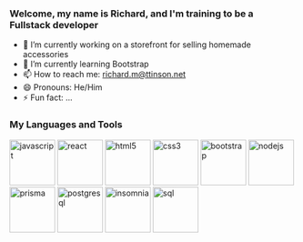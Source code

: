 ### Welcome, my name is Richard, and I'm training to be a Fullstack developer

- 🔭 I’m currently working on a storefront for selling homemade accessories
- 🌱 I’m currently learning Bootstrap
- 📫 How to reach me: richard.m@ttinson.net
- 😄 Pronouns: He/Him
- ⚡ Fun fact: ...


### My Languages and Tools
<p align="left">
<img src="https://user-images.githubusercontent.com/99735835/198879204-2f40804b-9b8b-4b1c-966b-1e5693326503.png" alt="javascript" width="80" height="80">
<img src="https://user-images.githubusercontent.com/99735835/198879004-002ab73a-a039-4df6-b81c-9ba05a50b82c.svg" alt="react" width="80" height="80">
<img src="https://user-images.githubusercontent.com/99735835/198879016-17ab7434-3bfc-42e6-bc95-0c529422582f.svg" alt="html5" width="80" height="80">
<img src="https://user-images.githubusercontent.com/99735835/198879018-0b05e739-627f-4121-b85a-1c78df212482.svg" alt="css3" width="80" height="80">
<img src="https://user-images.githubusercontent.com/99735835/198878875-862a7ddc-498c-4c68-aa42-22e5bc61fb00.svg" alt="bootstrap" width="80" height="80">
<img src="https://user-images.githubusercontent.com/99735835/198879023-8de9ec56-d7d8-457f-a7f1-33f182fd3b8d.svg" alt="nodejs" width="80" height="80">
<img src="https://user-images.githubusercontent.com/99735835/198880115-8b534fe8-97f9-4b97-90f1-7dd5f02cc7d2.png" alt="prisma" width="80" height="80">
<img src="https://user-images.githubusercontent.com/99735835/198879971-2f92f552-8a15-4db3-b783-f6f59250a051.png" alt="postgresql" width="80" height="80">
<img src="https://user-images.githubusercontent.com/99735835/198880109-554d7ef8-4417-4235-b68c-a7b676a06002.png" alt="insomnia" width="80" height="80">
<img src="https://user-images.githubusercontent.com/99735835/198880117-63bd4044-a7d3-4efa-8125-2d97da467934.png" alt="sql" width="80" height="80">
 </p>

